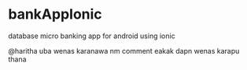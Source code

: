 # bankAppIonic
database micro banking app for android using ionic


@haritha uba wenas karanawa nm comment eakak dapn wenas karapu thana

